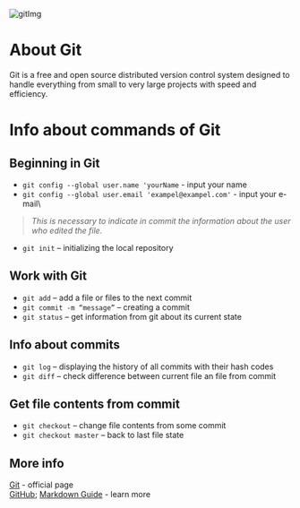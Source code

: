 [GitHub]: https://gist.github.com/Jekins/2bf2d0638163f1294637
[Markdown Guide]: https://www.markdownguide.org/basic-syntax/

[Git]: https://git-scm.com/
![gitImg](https://fuzeservers.ru/wp-content/uploads/3/0/c/30c29ce4cc08523ecc6e1f205bc207d0.jpeg "Git")

# About Git
Git is a free and open source distributed version control system designed to handle everything from small to very large projects with speed and efficiency.  
  
# Info about commands  of Git
## Beginning in Git
* `git config --global user.name 'yourName` - input your name
* `git config --global user.email 'exampel@exampel.com'` - input your e-mail\
>*This is necessary to indicate in commit the information about the user who edited the file.*
* `git init` – initializing the local repository

## Work with Git
* `git add` – add a file or files to the next commit
* `git commit -m “message”` – creating a commit
* `git status` – get information from git about its current state

## Info about commits
* `git log` – displaying the history of all commits with their hash codes
* `git diff` – check difference between current file an file from commit

## Get file contents from commit
* `git checkout` – change file contents from some commit
* `git checkout master` – back to last file state


## More info
[Git] - official page  
[GitHub]; [Markdown Guide] - learn more